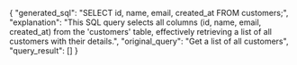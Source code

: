 {
  "generated_sql": "SELECT id, name, email, created_at FROM customers;",
  "explanation": "This SQL query selects all columns (id, name, email, created_at) from the 'customers' table, effectively retrieving a list of all customers with their details.",
  "original_query": "Get a list of all customers",
  "query_result": []
}